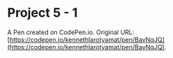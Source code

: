 # Project 5 - 1

A Pen created on CodePen.io. Original URL: [https://codepen.io/kennethlarotyamat/pen/BavNqJQ](https://codepen.io/kennethlarotyamat/pen/BavNqJQ).

